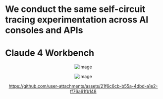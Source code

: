 # We conduct the same self-circuit tracing experimentation across AI consoles and APIs
# Claude 4 Workbench

<div align="center">

![image](https://github.com/user-attachments/assets/f462ca16-8bd1-48d0-9802-69b57d1df54d)

![image](https://github.com/user-attachments/assets/3af5c196-93ab-477a-b0a6-5298928d3d95)



https://github.com/user-attachments/assets/21f6c6cb-b55a-4dbd-a1e2-ff76a61fb148

